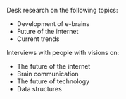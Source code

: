 
Desk research on the following topics:


* Development of e-brains
* Future of the internet
* Current trends


Interviews with people with visions on:


* The future of the internet
* Brain communication
* The future of technology
* Data structures